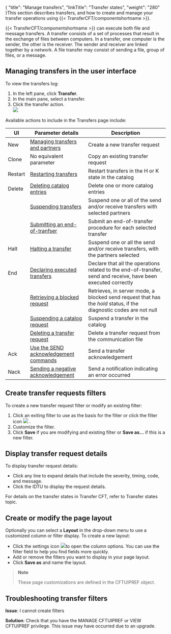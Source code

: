 {
    "title": "Manage  transfers",
    "linkTitle": "Transfer states",
    "weight": "280"
}This section describes transfers, and how to create and
manage your transfer operations using {{< TransferCFT/componentshortname  >}}.

{{< TransferCFT/componentshortname  >}} can execute both file and message transfers. A transfer
consists of a set of processes that result in the exchange of files between
computers. In a transfer, one computer is the sender, the other is the
receiver. The sender and receiver are linked together by a network. A
file transfer may consist of sending a file, group of files, or a message.

## Managing transfers in the user interface

To view the transfers log:

1. In the left pane, click **Transfer**.
1. In the main pane, select a transfer.
1. Click the transfer action.  
    ![]($1)

Available actions to include in the Transfers page include:


| UI  | Parameter details  | Description  |
| --- | --- | --- |
| New  | <a href="../../../concepts" >Managing transfers and partners</a>  | Create a new transfer request  |
| Clone  | No equivalent parameter  | Copy an existing transfer request  |
| Restart  | <a href="start_command">Restarting transfers</a> | Restart transfers in the H or K state in the catalog |
| Delete  | <a href="../../../admin_intro/admin_commands_intro/delete_command">Deleting catalog entries</a> | Delete one or more catalog entries |
|   | <a href="keep_command">Suspending transfers</a> | Suspend one or all of the send and/or receive transfers with selected partners |
|   | <a href="submit_command">Submitting an end-of-tranfser</a> | Submit an end-of-transfer procedure for each selected transfer |
| Halt  | <a href="halt_command">Halting a transfer</a> | Suspend one or all the send and/or receive transfers, with the partners selected |
| End  | <a href="end_command">Declaring executed transfers</a> | Declare that all the operations related to the end-of-transfer, send and receive, have been executed correctly |
|   | <a href="resume_command">Retrieving a blocked request</a> | Retrieves, in server mode, a blocked send request that has the *hold* status, if the diagnostic codes are not null |
|   | <a href="kstate_command">Suspending a catalog request</a> | Suspend a transfer in the catalog |
|   | <a href="clearcmd_command">Deleting a transfer request</a> | Delete a transfer request from the communication file |
| Ack  | <a href="../../../concepts/using_the_send_command/sending_replies" >Use the SEND acknowledgement commands</a>  | Send a transfer acknowledgement  |
| Nack  | <a href="../../../concepts/using_the_send_command/transfers_neg_ack_pesit" >Sending a negative acknowledgement</a>  | Send a notification indicating an error occurred  |


## Create transfer requests filters

To create a new transfer request filter or modify an existing filter:

1. Click an exiting filter to use as the basis for the filter or click the filter icon ![](/Images/TransferCFT/filter_create.png) .
1. Customize the filter.
1. Click **Save** if you are modifying and existing filter or **Save as...** if this is a new filter.

## Display transfer request details

To display transfer request details:

- Click any line to expand details that include the severity, timing, code, and message.
- Click the IDTU to display the request details.

For details on the transfer states in Transfer CFT,
refer to Transfer states
topic.

## Create or modify the page layout

Optionally you can select a **Layout** in the drop-down menu to use a customized column or filter display. To create a new layout:

- Click the settings icon ![](/Images/TransferCFT/settings_icon.png)to open the column options. You can use the filter field to help you find fields more quickly.
- Add or remove the filters you want to display in your page layout.
- Click **Save as** and name the layout.

> **Note**
>
> These page customizations are defined in the CFTUIPREF object.

## Troubleshooting transfer filters

**Issue**: I cannot create filters

**Solution**: Check that you have the MANAGE CFTUIPREF or VIEW CFTUIPREF privilege. This issue may have occurred due to an upgrade.
